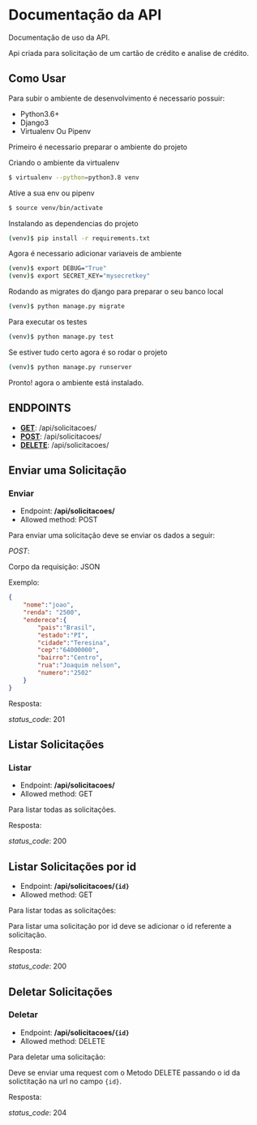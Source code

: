 # Documentação da API

Documentação de uso da API.

Api criada para solicitação de um cartão de crédito e analise de crédito.

## Como Usar

Para subir o ambiente de desenvolvimento é necessario possuir:

- Python3.6+
- Django3
- Virtualenv Ou Pipenv


Primeiro é necessario preparar o ambiente do projeto

Criando o ambiente da virtualenv

```bash
$ virtualenv --python=python3.8 venv
```

Ative a sua env ou pipenv

```bash
$ source venv/bin/activate
```

Instalando as dependencias do projeto

```bash
(venv)$ pip install -r requirements.txt
```

Agora é necessario adicionar variaveis de ambiente

```bash
(venv)$ export DEBUG="True"
(venv)$ export SECRET_KEY="mysecretkey"
```

Rodando as migrates do django para preparar o seu banco local

```bash
(venv)$ python manage.py migrate
```

Para executar os testes
```bash
(venv)$ python manage.py test
```

Se estiver tudo certo agora é so rodar o projeto
```bash
(venv)$ python manage.py runserver
```


Pronto! agora o ambiente está instalado.

## ENDPOINTS

- [**GET**](#Listar): /api/solicitacoes/
- [**POST**](#Enviar): /api/solicitacoes/
- [**DELETE**](#Deletar): /api/solicitacoes/


## Enviar uma Solicitação

### Enviar

- Endpoint: **/api/solicitacoes/**
- Allowed method: POST

Para enviar uma solicitação deve se enviar os dados a seguir:

*POST*:

Corpo da requisição: JSON

Exemplo:

```JSON
{
	"nome":"joao",
	"renda": "2500",
	"endereco":{
		"pais":"Brasil",
		"estado":"PI",
		"cidade":"Teresina",
		"cep":"64000000",
		"bairro":"Centro",
		"rua":"Joaquim nelson",
		"numero":"2502"
	}
}
```

Resposta:

*status_code*: 201

## Listar Solicitações

### Listar

- Endpoint: **/api/solicitacoes/**
- Allowed method: GET

Para listar todas as solicitações.

Resposta:

*status_code*: 200

## Listar Solicitações por id

- Endpoint: **/api/solicitacoes/`{id}`**
- Allowed method: GET

Para listar todas as solicitações:

Para listar uma solicitação por id deve se adicionar o id referente a solicitação.

Resposta:

*status_code*: 200

## Deletar Solicitações

### Deletar

- Endpoint: **/api/solicitacoes/`{id}`**
- Allowed method: DELETE

Para deletar uma solicitação:

Deve se enviar uma request com o Metodo DELETE passando o id da solictitação na url no campo `{id}`.

Resposta:

*status_code*: 204

